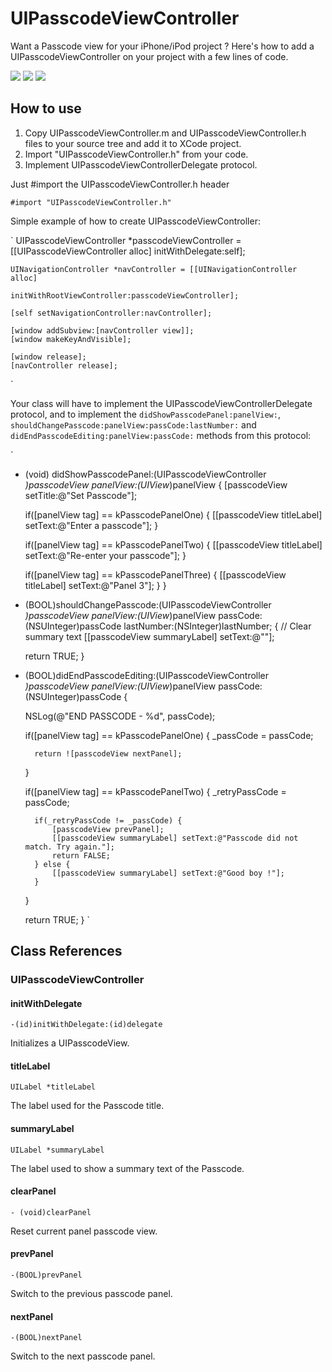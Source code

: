 UIPasscodeViewController
========================

Want a Passcode view for your iPhone/iPod project ? 
Here's how to add a UIPasscodeViewController on your project with a few lines of code.


![](http://files.me.com/lashad/x16phr)
![](http://files.me.com/lashad/sa5cbk)
![](http://files.me.com/lashad/0mxg45)

How to use
----------

1. Copy UIPasscodeViewController.m and UIPasscodeViewController.h files to your source tree and add it to XCode project.
2. Import "UIPasscodeViewController.h" from your code.
3. Implement UIPasscodeViewControllerDelegate protocol.


Just #import the UIPasscodeViewController.h header

`#import "UIPasscodeViewController.h"`


Simple example of how to create UIPasscodeViewController:

`
    UIPasscodeViewController *passcodeViewController = [[UIPasscodeViewController alloc] initWithDelegate:self];
    
    UINavigationController *navController = [[UINavigationController alloc]
                                             initWithRootViewController:passcodeViewController];
    
    [self setNavigationController:navController];
    
    [window addSubview:[navController view]];
    [window makeKeyAndVisible];
    
    [window release];
    [navController release];
`

Your class will have to implement the UIPasscodeViewControllerDelegate protocol, and to implement the `didShowPasscodePanel:panelView:`, `shouldChangePasscode:panelView:passCode:lastNumber:` and `didEndPasscodeEditing:panelView:passCode:` methods from this protocol:

`
- (void) didShowPasscodePanel:(UIPasscodeViewController *)passcodeView panelView:(UIView*)panelView
{
    [passcodeView setTitle:@"Set Passcode"];
    
    if([panelView tag] == kPasscodePanelOne) {
       [[passcodeView titleLabel] setText:@"Enter a passcode"];
    }

    if([panelView tag] == kPasscodePanelTwo) {
        [[passcodeView titleLabel] setText:@"Re-enter your passcode"];
    }

    if([panelView tag] == kPasscodePanelThree) {
        [[passcodeView titleLabel] setText:@"Panel 3"];
    }
}

- (BOOL)shouldChangePasscode:(UIPasscodeViewController *)passcodeView panelView:(UIView*)panelView passCode:(NSUInteger)passCode lastNumber:(NSInteger)lastNumber;
{
    // Clear summary text
    [[passcodeView summaryLabel] setText:@""];

    return TRUE;
}

- (BOOL)didEndPasscodeEditing:(UIPasscodeViewController *)passcodeView panelView:(UIView*)panelView passCode:(NSUInteger)passCode
{
    
    NSLog(@"END PASSCODE - %d", passCode);
    
    if([panelView tag] == kPasscodePanelOne) {
        _passCode = passCode;
        
        return ![passcodeView nextPanel];
    }

    if([panelView tag] == kPasscodePanelTwo) {
        _retryPassCode = passCode;
        
        if(_retryPassCode != _passCode) {
            [passcodeView prevPanel];
            [[passcodeView summaryLabel] setText:@"Passcode did not match. Try again."];
            return FALSE;
        } else {
            [[passcodeView summaryLabel] setText:@"Good boy !"];    
        }
        
    }
    
    return TRUE;
}
`

Class References
----------------

### UIPasscodeViewController

#### initWithDelegate

`-(id)initWithDelegate:(id)delegate`

Initializes a UIPasscodeView.

#### titleLabel

`UILabel *titleLabel`

The label used for the Passcode title.

#### summaryLabel

`UILabel *summaryLabel`

The label used to show a summary text of the Passcode.

#### clearPanel

`- (void)clearPanel`

Reset current panel passcode view.

#### prevPanel

`-(BOOL)prevPanel`

Switch to the previous passcode panel.

#### nextPanel

`-(BOOL)nextPanel`

Switch to the next passcode panel.

